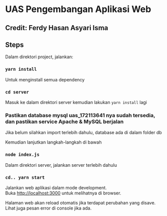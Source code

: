 # UAS Pengembangan Aplikasi Web

## Credit: Ferdy Hasan Asyari Isma

## Steps

Dalam direktori project, jalankan:

### `yarn install`

Untuk menginstall semua dependency

### `cd server`

Masuk ke dalam direktori server kemudian lakukan `yarn install` lagi

### Pastikan database mysql uas_172113641 nya sudah tersedia, dan pastikan service Apache & MySQL berjalan

Jika belum silahkan import terlebih dahulu, database ada di dalam folder db

Kemudian lanjutkan langkah-langkah di bawah

### `node index.js`

Dalam direktori server, jalankan server terlebih dahulu

### `cd.. yarn start`

Jalankan web aplikasi dalam mode development. <br />
Buka [http://localhost:3000](http://localhost:3000) untuk melihatnya di browser.

Halaman web akan reload otomatis jika terdapat perubahan yang disave.<br />
Lihat juga pesan error di console jika ada.


